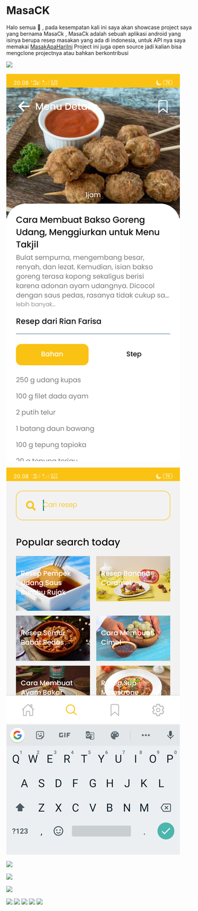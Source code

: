 # MasaCK

Halo semua 👋 , pada kesempatan kali ini saya akan showcase project saya yang bernama MasaCk , MasaCk adalah sebuah aplikasi android yang isinya berupa resep masakan yang ada di indonesia, untuk API nya saya memakai <a href="https://github.com/tomorisakura/unofficial-masakapahariini-api">MasakApaHariIni</a>
Project ini juga open source jadi kalian bisa mengclone projectnya atau bahkan berkontribusi

![](https://github.com/ArieAkbarull/masack/blob/main/showcase/ezgif-4-898d8e88f5.gif)

![](https://github.com/ArieAkbarull/masack/blob/main/showcase/kering.png)

![](https://github.com/ArieAkbarull/masack/blob/main/showcase/cari.png)

![](https://github.com/ArieAkbarull/masack/blob/main/showcase/ezgif-4-898d8e88f5.gif)

![](https://github.com/ArieAkbarull/masack/blob/main/showcase/ezgif-4-898d8e88f5.gif)

![](https://github.com/ArieAkbarull/masack/blob/main/showcase/ezgif-4-898d8e88f5.gif)

<img src="https://i.ibb.co/QCjpP8p/Screenshot-2022-06-15-20-08-49-16-be8f42f436541123dcba380ac1447436.png">

<img src="https://i.ibb.co/kHFJ5Dv/Screenshot-2022-06-15-20-08-23-00-be8f42f436541123dcba380ac1447436.png">

<img src="https://i.ibb.co/jVSByWJ/Screenshot-2022-06-15-20-08-35-56-be8f42f436541123dcba380ac1447436.png">

<img src="https://i.ibb.co/rMLcd98/Screenshot-2022-06-15-20-08-53-68-be8f42f436541123dcba380ac1447436.png">

<img src="https://i.ibb.co/31VL2FX/Screenshot-2022-06-15-20-08-56-63-be8f42f436541123dcba380ac1447436.png">
